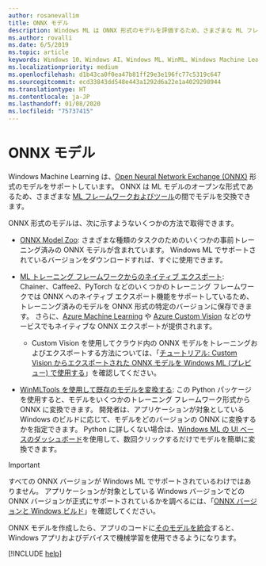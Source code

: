 ```yaml
---
author: rosanevallim
title: ONNX モデル
description: Windows ML は ONNX 形式のモデルを評価するため、さまざまな ML フレームワークおよびツールの間でモデルを交換できます。
ms.author: rovalli
ms.date: 6/5/2019
ms.topic: article
keywords: Windows 10、Windows AI、Windows ML、WinML、Windows Machine Learning、ONNX
ms.localizationpriority: medium
ms.openlocfilehash: d1b43ca0f0ea47b81ff29e3e196fc77c5319c647
ms.sourcegitcommit: ecd33843dd548e443a1292d6a22e1a4029298944
ms.translationtype: HT
ms.contentlocale: ja-JP
ms.lasthandoff: 01/08/2020
ms.locfileid: "75737415"
---
```

# <a name="onnx-models"></a>ONNX モデル

Windows Machine Learning は、[Open Neural Network Exchange (ONNX)](https://onnx.ai/) 形式のモデルをサポートしています。 ONNX は ML モデルのオープンな形式であるため、さまざまな [ML フレームワークおよびツール](https://onnx.ai/supported-tools)の間でモデルを交換できます。

ONNX 形式のモデルは、次に示すようないくつかの方法で取得できます。

- [ONNX Model Zoo](https://github.com/onnx/models): さまざまな種類のタスクのためのいくつかの事前トレーニング済みの ONNX モデルが含まれています。 Windows ML でサポートされているバージョンをダウンロードすれば、すぐに使用できます。

- [ML トレーニング フレームワークからのネイティブ エクスポート](https://onnx.ai/supported-tools): Chainer、Caffee2、PyTorch などのいくつかのトレーニング フレームワークでは ONNX へのネイティブ エクスポート機能をサポートしているため、トレーニング済みのモデルを ONNX 形式の特定のバージョンに保存できます。 さらに、[Azure Machine Learning](https://azure.microsoft.com/services/machine-learning-service/) や [Azure Custom Vision](https://docs.microsoft.com/azure/cognitive-services/custom-vision-service/getting-started-build-a-classifier) などのサービスでもネイティブな ONNX エクスポートが提供されます。
    - Custom Vision を使用してクラウド内の ONNX モデルをトレーニングおよびエクスポートする方法については、「[チュートリアル: Custom Vision からエクスポートされた ONNX モデルを Windows ML (プレビュー) で使用する](https://docs.microsoft.com/azure/cognitive-services/custom-vision-service/custom-vision-onnx-windows-ml)」を確認してください。

- [WinMLTools を使用して既存のモデルを変換する](https://docs.microsoft.com/windows/ai/windows-ml/convert-model-winmltools): この Python パッケージを使用すると、モデルをいくつかのトレーニング フレームワーク形式から ONNX に変換できます。 開発者は、アプリケーションが対象としている Windows のビルドに応じて、モデルをどのバージョンの ONNX に変換するかを指定できます。 Python に詳しくない場合は、[Windows ML の UI ベースのダッシュボード](https://github.com/Microsoft/Windows-Machine-Learning/tree/master/Tools/WinMLDashboard)を使用して、数回クリックするだけでモデルを簡単に変換できます。

> [!IMPORTANT]
> すべての ONNX バージョンが Windows ML でサポートされているわけではありません。 アプリケーションが対象としている Windows バージョンでどの ONNX バージョンが正式にサポートされているかを調べるには、「[ONNX バージョンと Windows ビルド](onnx-versions.md)」を確認してください。

ONNX モデルを作成したら、アプリのコードに[そのモデルを統合](https://docs.microsoft.com/windows/ai/windows-ml/integrate-model)すると、Windows アプリおよびデバイスで機械学習を使用できるようになります。

[!INCLUDE [help](../includes/get-help.md)]
